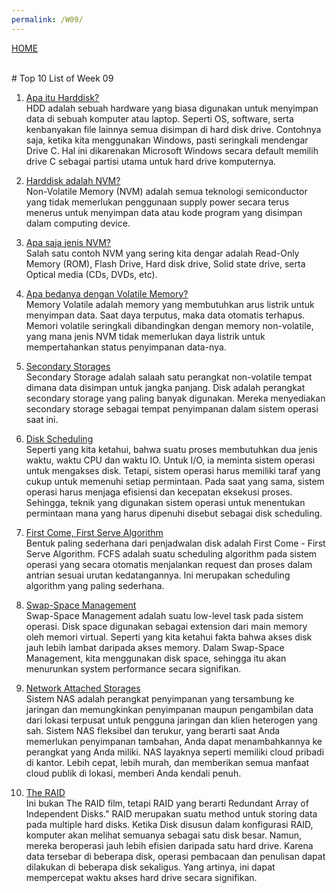 ```yaml
---
permalink: /W09/
---
```

[HOME](../)

<br>
# Top 10 List of Week 09

1. [Apa itu Harddisk?](https://www.dewaweb.com/blog/hard-disk/)<br>
HDD adalah sebuah hardware yang biasa digunakan untuk menyimpan data di sebuah komputer atau laptop. Seperti OS, software, serta kenbanyakan file lainnya semua disimpan di hard disk drive. Contohnya saja, ketika kita menggunakan Windows, pasti seringkali mendengar Drive C. Hal ini dikarenakan Microsoft Windows secara default memilih drive C sebagai partisi utama untuk hard drive komputernya.

2. [Harddisk adalah NVM?](https://searchstorage.techtarget.com/definition/nonvolatile-memory)<br>
Non-Volatile Memory (NVM) adalah semua teknologi semiconductor yang tidak memerlukan penggunaan supply power secara terus menerus untuk menyimpan data atau kode program yang disimpan dalam computing device.

3. [Apa saja jenis NVM?](https://techterms.com/definition/non-volatile_memory)<br>
Salah satu contoh NVM yang sering kita dengar adalah Read-Only Memory (ROM), Flash Drive, Hard disk drive, Solid state drive, serta Optical media (CDs, DVDs, etc).

4. [Apa bedanya dengan Volatile Memory?](https://techterms.com/definition/volatile_memory)<br> 
Memory Volatile adalah memory yang membutuhkan arus listrik untuk menyimpan data. Saat daya terputus, maka data otomatis terhapus. Memori volatile seringkali dibandingkan dengan memory non-volatile, yang mana jenis NVM tidak memerlukan daya listrik untuk mempertahankan status penyimpanan data-nya.

5. [Secondary Storages](https://www.tutorialspoint.com/major-activities-of-an-operating-system-with-regard-to-secondary-storage-management)<br>
Secondary Storage adalah salaah satu perangkat non-volatile tempat dimana data disimpan untuk jangka panjang. Disk adalah perangkat secondary storage yang paling banyak digunakan. Mereka menyediakan secondary storage sebagai tempat penyimpanan dalam sistem operasi saat ini.

6. [Disk Scheduling](https://www.javatpoint.com/os-disk-scheduling)<br>
Seperti yang kita ketahui, bahwa suatu proses membutuhkan dua jenis waktu, waktu CPU dan waktu IO. Untuk I/O, ia meminta sistem operasi untuk mengakses disk. Tetapi, sistem operasi harus memiliki taraf yang cukup untuk memenuhi setiap permintaan. Pada saat yang sama, sistem operasi harus menjaga efisiensi dan kecepatan eksekusi proses. Sehingga, teknik yang digunakan sistem operasi untuk menentukan permintaan mana yang harus dipenuhi disebut sebagai disk scheduling.

7. [First Come, First Serve Algorithm](https://www.guru99.com/fcfs-scheduling.html)<br>
Bentuk paling sederhana dari penjadwalan disk adalah First Come - First Serve Algorithm. FCFS adalah suatu scheduling algorithm pada sistem operasi yang secara otomatis menjalankan request dan proses dalam antrian sesuai urutan kedatangannya. Ini merupakan scheduling algorithm yang paling sederhana.

8. [Swap-Space Management](https://www.geeksforgeeks.org/swap-space-management-in-operating-system/)<br>
Swap-Space Management adalah suatu low-level task pada sistem operasi. Disk space digunakan sebagai extension dari main memory oleh memori virtual. Seperti yang kita ketahui fakta bahwa akses disk jauh lebih lambat daripada akses memory. Dalam Swap-Space Management, kita menggunakan disk space, sehingga itu akan menurunkan system performance secara signifikan. 

9. [Network Attached Storages](https://www.seagate.com/id/id/tech-insights/what-is-nas-master-ti/)<br>
Sistem NAS adalah perangkat penyimpanan yang tersambung ke jaringan dan memungkinkan penyimpanan maupun pengambilan data dari lokasi terpusat untuk pengguna jaringan dan klien heterogen yang sah. Sistem NAS fleksibel dan terukur, yang berarti saat Anda memerlukan penyimpanan tambahan, Anda dapat menambahkannya ke perangkat yang Anda miliki. NAS layaknya seperti memiliki cloud pribadi di kantor. Lebih cepat, lebih murah, dan memberikan semua manfaat cloud publik di lokasi, memberi Anda kendali penuh.

10. [The RAID](https://techterms.com/definition/raid)<br>
Ini bukan The RAID film, tetapi RAID yang berarti Redundant Array of Independent Disks." RAID merupakan suatu method untuk storing data pada multiple hard disks. Ketika Disk disusun dalam konfigurasi RAID, komputer akan melihat semuanya sebagai satu disk besar. Namun, mereka beroperasi jauh lebih efisien daripada satu hard drive. Karena data tersebar di beberapa disk, operasi pembacaan dan penulisan dapat dilakukan di beberapa disk sekaligus. Yang artinya, ini dapat mempercepat waktu akses hard drive secara signifikan.